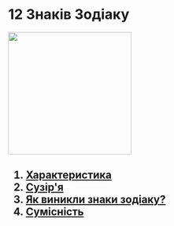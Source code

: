 <!DOCTYPE html>
<html lang="en">
<head>
    <meta charset="UTF-8">
    <meta name="viewport" content="width=device-width, initial-scale=1.0">
    <title>Все про знаки зодіаку, сумісність та історія</title>
</head>
<body>
 <h1>12 Знаків Зодіаку</h1>
<img src="images/12.jpg" alt="" height="250" title="zodiac" />
<h2>
    <ol>
<li><a href="page2.html"> Характеристика </a></li>
<li><a href="page3.html"> Сузір'я </a></li>
<li><a href="page4.html"> Як виникли знаки зодіаку? </a></li>
<li><a href="page5.html"> Сумісність </a></li>
</ol>
</h2>

</body>
</html>
